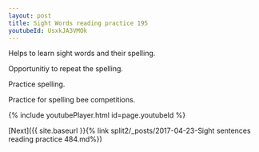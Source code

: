 ```yaml
---
layout: post
title: Sight Words reading practice 195
youtubeId: UsxkJA3VMOk
---
```

 
 
Helps to learn sight words and their spelling.

Opportunitiy to repeat the spelling. 

Practice spelling. 
 
Practice for spelling bee competitions. 
 
{% include youtubePlayer.html id=page.youtubeId %}
 
 

[Next]({{ site.baseurl }}{% link  split2/_posts/2017-04-23-Sight sentences reading practice 484.md%})
 
